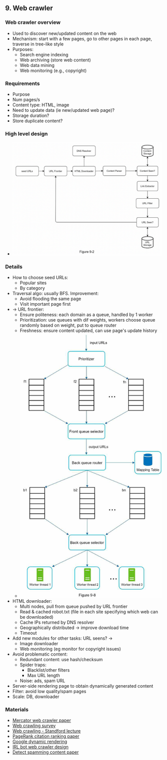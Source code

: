 ## 9. Web crawler
### Web crawler overview
- Used to discover new/updated content on the web
- Mechanism: start with a few pages, go to other pages in each page, traverse in tree-like style
- Purposes:
  - Search engine indexing
  - Web archiving (store web content)
  - Web data mining
  - Web monitoring (e.g., copyright)
### Requirements
- Purpose
- Num pages/s
- Content type: HTML, image
- Need to update data (ie new/updated web page)?
- Storage duration?
- Store duplicate content?
### High level design
- <img src="./resources/9.2.png" width="700">
### Details
- How to choose seed URLs:
  - Popular sites
  - By category
- Traversal algo: usually BFS. Improvement:
  - Avoid flooding the same page
  - Visit important page first
- -> URL frontier:
  - Ensure politeness: each domain as a queue, handled by 1 worker
  - Prioritization: use queues with dif weights, workers choose queue randomly based on weight, put to queue router
  - Freshness: ensure content updated, can use page's update history
  - <img src="./resources/9.8.png" width="500">
- HTML downloader:
  - Multi nodes, pull from queue pushed by URL frontier
  - Read & cached robot.txt (file in each site specifying which web can be downloaded)
  - Cache IPs returned by DNS resolver
  - Geographically distributed -> improve download time
  - Timeout
- Add new modules for other tasks: URL seens? ->
  - Image downloader
  - Web monitoring (eg monitor for copyright issues)
- Avoid problematic content:
  - Redundant content: use hash/checksum
  - Spider traps:
    - Blacklist/other filters
    - Max URL length
  - Noise: ads, spam URL
- Server-side rendering page to obtain dynamically generated content
- Filter: avoid low quality/spam pages
- Scale: DB, downloader
### Materials
- [Mercator web crawler paper](https://courses.cs.washington.edu/courses/cse454/15wi/papers/mercator.pdf)
- [Web crawling survey](http://infolab.stanford.edu/~olston/publications/crawling_survey.pdf)
- [Web crawling - Standford lecture](https://www.ics.uci.edu/~lopes/teaching/cs221W12/slides/Lecture05.pdf)
- [PageRank citation ranking paper](http://ilpubs.stanford.edu:8090/422/1/1999-66.pdf)
- [Google dynamic rendering](https://developers.google.com/search/docs/advanced/javascript/dynamic-rendering)
- [IRL bot web crawler design](https://irl.cse.tamu.edu/people/hsin-tsang/papers/www2008.pdf)
- [Detect spamming content paper](http://airweb.cse.lehigh.edu/2006/urvoy.pdf)